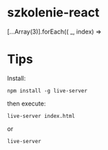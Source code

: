 # szkolenie-react
[...Array(3)].forEach(( _, index) =>
# Tips
Install:
```
npm install -g live-server
```
then execute:
```
live-server index.html
```
or
```
live-server
```
